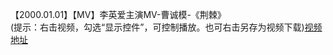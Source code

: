 【2000.01.01】【MV】李英爱主演MV-曹诚模-《荆棘》        
(提示：右击视频，勾选“显示控件”，可控制播放。也可右击另存为视频下载)[视频地址](https://video.h5.weibo.cn/1034:4356429302167415/4356430024556861)
